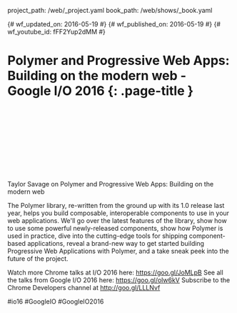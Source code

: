 project_path: /web/_project.yaml
book_path: /web/shows/_book.yaml

{# wf_updated_on: 2016-05-19 #}
{# wf_published_on: 2016-05-19 #}
{# wf_youtube_id: fFF2Yup2dMM #}

# Polymer and Progressive Web Apps: Building on the modern web - Google I/O 2016 {: .page-title }


<div class="video-wrapper">
  <iframe class="devsite-embedded-youtube-video" data-video-id="fFF2Yup2dMM"
          data-autohide="1" data-showinfo="0" frameborder="0" allowfullscreen>
  </iframe>
</div>


Taylor Savage on Polymer and Progressive Web Apps: Building on the modern web

The Polymer library, re-written from the ground up with its 1.0 release last year, helps you build composable, interoperable components to use in your web applications. We'll go over the latest features of the library, show how to use some powerful newly-released components, show how Polymer is used in practice, dive into the cutting-edge tools for shipping component-based applications, reveal a brand-new way to get started building Progressive Web Applications with Polymer, and a take sneak peek into the future of the project.

Watch more Chrome talks at I/O 2016 here: https://goo.gl/JoMLpB 
See all the talks from Google I/O 2016 here: https://goo.gl/olw6kV
Subscribe to the Chrome Developers channel at http://goo.gl/LLLNvf 

#io16 #GoogleIO #GoogleIO2016
